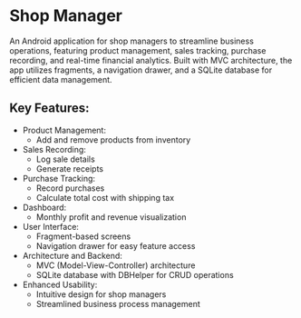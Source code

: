 # Shop Manager 

An Android application for shop managers to streamline business operations, featuring product management, sales tracking, purchase recording, and real-time financial analytics. Built with MVC architecture, the app utilizes fragments, a navigation drawer, and a SQLite database for efficient data management.

## Key Features:
- Product Management:
  - Add and remove products from inventory
- Sales Recording:
  - Log sale details
  - Generate receipts
- Purchase Tracking:
  - Record purchases
  - Calculate total cost with shipping tax
- Dashboard:
  - Monthly profit and revenue visualization
- User Interface:
  - Fragment-based screens
  - Navigation drawer for easy feature access
- Architecture and Backend:
  - MVC (Model-View-Controller) architecture
  - SQLite database with DBHelper for CRUD operations
- Enhanced Usability:
  - Intuitive design for shop managers
  - Streamlined business process management
